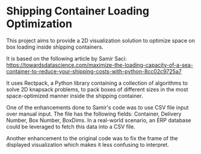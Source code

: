 # Shipping Container Loading Optimization

This project aims to provide a 2D visualization solution to optimize space on box loading inside shipping containers. 
 
It is based on the following article by Samir Saci: https://towardsdatascience.com/maximize-the-loading-capacity-of-a-sea-container-to-reduce-your-shipping-costs-with-python-8cc02c9725a7

It uses Rectpack, a Python library containing a collection of algorithms to solve 2D knapsack problems, to pack boxes of different sizes in the most space-optimized manner inside the shipping container.

One of the enhancements done to Samir's code was to use CSV file input over manual input. The file has the following fields: Container, Delivery Number, Box Number, BoxDims.
In a real-world scenario, an ERP database could be leveraged to fetch this data into a CSV file.
 
Another enhancement to the original code was to fix the frame of the displayed visualization which makes it less confusing to interpret.
